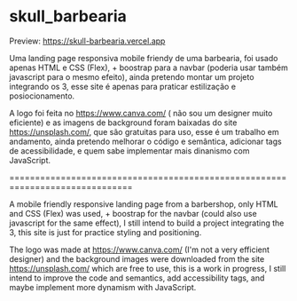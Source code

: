 # skull_barbearia
Preview: https://skull-barbearia.vercel.app

Uma landing page responsiva mobile friendy de uma barbearia, 
foi usado apenas HTML e CSS (Flex), + boostrap para a navbar (poderia usar também javascript para o mesmo efeito),
ainda pretendo montar um projeto integrando os 3, esse site é apenas para praticar estilização e posiocionamento.

A logo foi feita no https://www.canva.com/ ( não sou um designer muito eficiente) e as imagens de background foram baixadas do site 
https://unsplash.com/, que são gratuitas para uso, esse é um trabalho em andamento, ainda pretendo melhorar o código e semântica, adicionar
tags de acessibilidade, e quem sabe implementar mais dinanismo com JavaScript.



==============================================================================



A mobile friendly responsive landing page from a barbershop, only HTML and CSS (Flex) was used, + boostrap for the navbar (could also use javascript for the same effect), 
I still intend to build a project integrating the 3, this site is just for practice styling and positioning.

The logo was made at https://www.canva.com/ (I'm not a very efficient designer) and the background images were downloaded from the site
https://unsplash.com/ which are free to use, this is a work in progress, I still intend to improve the code and semantics, add
accessibility tags, and maybe implement more dynamism with JavaScript.
